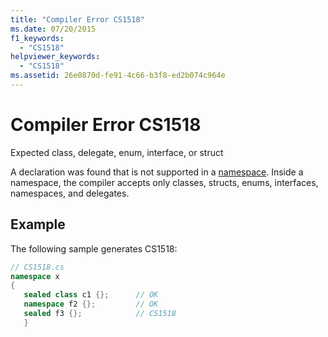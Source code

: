 ```yaml
---
title: "Compiler Error CS1518"
ms.date: 07/20/2015
f1_keywords: 
  - "CS1518"
helpviewer_keywords: 
  - "CS1518"
ms.assetid: 26e0870d-fe91-4c66-b3f8-ed2b074c964e
---
```

# Compiler Error CS1518
Expected class, delegate, enum, interface, or struct  
  
 A declaration was found that is not supported in a [namespace](../../csharp/language-reference/keywords/namespace.md). Inside a namespace, the compiler accepts only classes, structs, enums, interfaces, namespaces, and delegates.  
  
## Example  
 The following sample generates CS1518:  
  
```csharp  
// CS1518.cs  
namespace x  
{  
   sealed class c1 {};      // OK  
   namespace f2 {};         // OK  
   sealed f3 {};            // CS1518  
   }  
```
